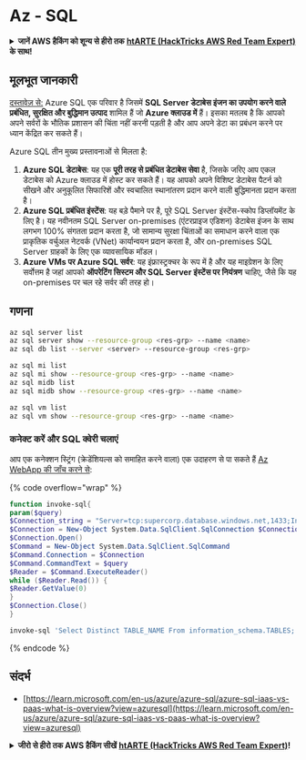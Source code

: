 # Az - SQL

<details>

<summary><strong>जानें AWS हैकिंग को शून्य से हीरो तक</strong> <a href="https://training.hacktricks.xyz/courses/arte"><strong>htARTE (HackTricks AWS Red Team Expert)</strong></a><strong> के साथ!</strong></summary>

HackTricks का समर्थन करने के अन्य तरीके:

* यदि आप अपनी **कंपनी का विज्ञापन HackTricks में देखना चाहते हैं** या **HackTricks को PDF में डाउनलोड करना चाहते हैं** तो [**सब्सक्रिप्शन प्लान्स देखें**](https://github.com/sponsors/carlospolop)!
* [**आधिकारिक PEASS और HackTricks स्वैग**](https://peass.creator-spring.com) प्राप्त करें
* हमारे विशेष [**NFTs**](https://opensea.io/collection/the-peass-family) कलेक्शन, [**The PEASS Family**](https://opensea.io/collection/the-peass-family) खोजें
* **शामिल हों** 💬 [**डिस्कॉर्ड समूह**](https://discord.gg/hRep4RUj7f) या [**टेलीग्राम समूह**](https://t.me/peass) या हमें **ट्विटर** 🐦 [**@hacktricks_live**](https://twitter.com/hacktricks_live)** पर फॉलो** करें।
* **हैकिंग ट्रिक्स साझा करें, PRs सबमिट करके** [**HackTricks**](https://github.com/carlospolop/hacktricks) और [**HackTricks Cloud**](https://github.com/carlospolop/hacktricks-cloud) github repos में।

</details>

## मूलभूत जानकारी

[दस्तावेज़ से:](https://learn.microsoft.com/en-us/azure/azure-sql/azure-sql-iaas-vs-paas-what-is-overview) Azure SQL एक परिवार है जिसमें **SQL Server डेटाबेस इंजन का उपयोग करने वाले प्रबंधित, सुरक्षित और बुद्धिमान उत्पाद** शामिल हैं जो **Azure क्लाउड में** हैं। इसका मतलब है कि आपको अपने सर्वरों के भौतिक प्रशासन की चिंता नहीं करनी पड़ती है और आप अपने डेटा का प्रबंधन करने पर ध्यान केंद्रित कर सकते हैं।

Azure SQL तीन मुख्य प्रस्तावनाओं से मिलता है:

1. **Azure SQL डेटाबेस**: यह एक **पूरी तरह से प्रबंधित डेटाबेस सेवा** है, जिसके जरिए आप एकल डेटाबेस को Azure क्लाउड में होस्ट कर सकते हैं। यह आपको अपने विशिष्ट डेटाबेस पैटर्न को सीखने और अनुकूलित सिफारिशें और स्वचालित स्थानांतरण प्रदान करने वाली बुद्धिमानता प्रदान करता है।
2. **Azure SQL प्रबंधित इंस्टेंस**: यह बड़े पैमाने पर है, पूरे SQL Server इंस्टेंस-स्कोप डिप्लॉयमेंट के लिए है। यह नवीनतम SQL Server on-premises (एंटरप्राइज एडिशन) डेटाबेस इंजन के साथ लगभग 100% संगतता प्रदान करता है, जो सामान्य सुरक्षा चिंताओं का समाधान करने वाला एक प्राकृतिक वर्चुअल नेटवर्क (VNet) कार्यान्वयन प्रदान करता है, और on-premises SQL Server ग्राहकों के लिए एक व्यावसायिक मॉडल।
3. **Azure VMs पर Azure SQL सर्वर**: यह इंफ्रास्ट्रक्चर के रूप में है और यह माइग्रेशन के लिए सर्वोत्तम है जहां आपको **ऑपरेटिंग सिस्टम और SQL Server इंस्टेंस पर नियंत्रण** चाहिए, जैसे कि यह on-premises पर चल रहे सर्वर की तरह हो।

## गणना
```bash
az sql server list
az sql server show --resource-group <res-grp> --name <name>
az sql db list --server <server> --resource-group <res-grp>

az sql mi list
az sql mi show --resource-group <res-grp> --name <name>
az sql midb list
az sql midb show --resource-group <res-grp> --name <name>

az sql vm list
az sql vm show --resource-group <res-grp> --name <name>
```
### कनेक्ट करें और SQL क्वेरी चलाएं

आप एक कनेक्शन स्ट्रिंग (क्रेडेंशियल्स को समाहित करने वाला) एक उदाहरण से पा सकते हैं [Az WebApp की जाँच करने से](az-azure-app-service.md):

{% code overflow="wrap" %}
```powershell
function invoke-sql{
param($query)
$Connection_string = "Server=tcp:supercorp.database.windows.net,1433;Initial Catalog=flag;Persist Security Info=False;User ID=db_read;Password=gAegH!324fAG!#1fht;MultipleActiveResultSets=False;Encrypt=True;TrustServerCertificate=False;Connection Timeout=30;"
$Connection = New-Object System.Data.SqlClient.SqlConnection $Connection_string
$Connection.Open()
$Command = New-Object System.Data.SqlClient.SqlCommand
$Command.Connection = $Connection
$Command.CommandText = $query
$Reader = $Command.ExecuteReader()
while ($Reader.Read()) {
$Reader.GetValue(0)
}
$Connection.Close()
}

invoke-sql 'Select Distinct TABLE_NAME From information_schema.TABLES;'
```
{% endcode %}

## संदर्भ

* [https://learn.microsoft.com/en-us/azure/azure-sql/azure-sql-iaas-vs-paas-what-is-overview?view=azuresql](https://learn.microsoft.com/en-us/azure/azure-sql/azure-sql-iaas-vs-paas-what-is-overview?view=azuresql)

<details>

<summary><strong>जीरो से हीरो तक AWS हैकिंग सीखें</strong> <a href="https://training.hacktricks.xyz/courses/arte"><strong>htARTE (HackTricks AWS Red Team Expert)</strong></a><strong>!</strong></summary>

HackTricks का समर्थन करने के अन्य तरीके:

* अगर आप अपनी **कंपनी का विज्ञापन HackTricks में देखना चाहते हैं** या **HackTricks को PDF में डाउनलोड करना चाहते हैं** तो [**सब्सक्रिप्शन प्लान्स**](https://github.com/sponsors/carlospolop) देखें!
* [**आधिकारिक PEASS & HackTricks स्वैग**](https://peass.creator-spring.com) प्राप्त करें
* हमारे विशेष [**NFTs**](https://opensea.io/collection/the-peass-family) कलेक्शन [**The PEASS Family**](https://opensea.io/collection/the-peass-family) खोजें
* **शामिल हों** 💬 [**डिस्कॉर्ड समूह**](https://discord.gg/hRep4RUj7f) या [**टेलीग्राम समूह**](https://t.me/peass) या हमें **ट्विटर** 🐦 [**@hacktricks_live**](https://twitter.com/hacktricks_live)** पर फॉलो** करें।
* **हैकिंग ट्रिक्स साझा करें और PRs सबमिट करके** [**HackTricks**](https://github.com/carlospolop/hacktricks) और [**HackTricks Cloud**](https://github.com/carlospolop/hacktricks-cloud) github रेपो में।

</details>
